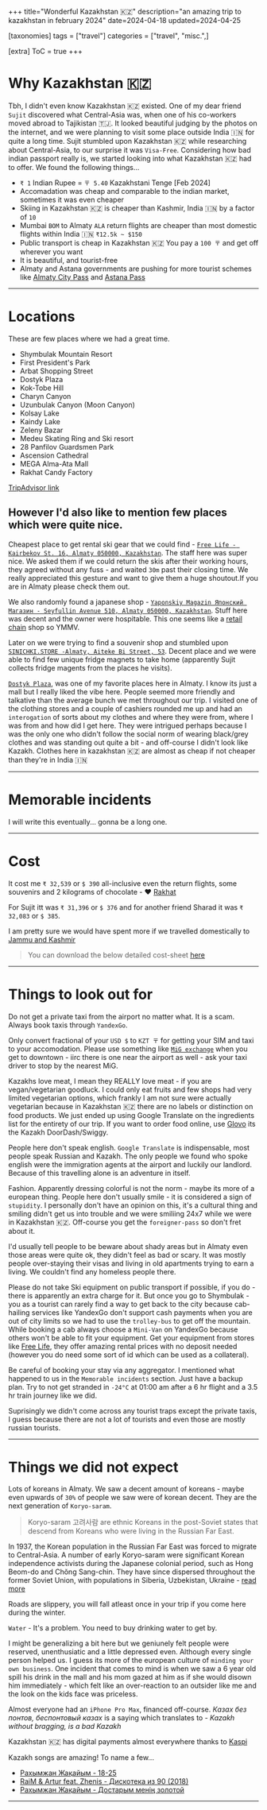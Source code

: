 +++
title="Wonderful Kazakhstan 🇰🇿"
description="an amazing trip to kazakhstan in february 2024"
date=2024-04-18
updated=2024-04-25

[taxonomies]
tags = ["travel"]
categories = ["travel", "misc.",]

[extra]
ToC = true
+++

# Why Kazakhstan 🇰🇿

Tbh, I didn't even know Kazakhstan 🇰🇿 existed. One of my dear friend `Sujit` discovered what Central-Asia was, when one of his co-workers moved abroad to Tajikistan 🇹🇯. It looked beautiful judging by the photos on the internet, and we were planning to visit some place outside India 🇮🇳 for quite a long time. Sujit stumbled upon Kazakhstan 🇰🇿 while researching about Central-Asia, to our surprise it was `Visa-Free`. Considering how bad indian passport really is, we started looking into what Kazakhstan 🇰🇿 had to offer. We found the following things...

- `₹ 1` Indian Rupee = `〒 5.40` Kazakhstani Tenge [Feb 2024]
- Accomadation was cheap and comparable to the indian market, sometimes it was even cheaper
- Skiing in Kazakhstan 🇰🇿 is cheaper than Kashmir, India 🇮🇳 by a factor of `10`
- Mumbai `BOM` to Almaty `ALA` return flights are cheaper than most domestic flights within India 🇮🇳 `₹12.5k ~ $150`
- Public transport is cheap in Kazakhstan 🇰🇿 You pay a `100 〒` and get off wherever you want
- It is beautiful, and tourist-free
- Almaty and Astana governments are pushing for more tourist schemes like [Almaty City Pass](https://almaty.citypass.kz/en/) and [Astana Pass](https://astana.citypass.kz/en/)

---

# Locations

These are few places where we had a great time.

- Shymbulak Mountain Resort
- First President's Park
- Arbat Shopping Street
- Dostyk Plaza
- Kok-Tobe Hill
- Charyn Canyon
- Uzunbulak Canyon (Moon Canyon)
- Kolsay Lake
- Kaindy Lake
- Zeleny Bazar
- Medeu Skating Ring and Ski resort
- 28 Panfilov Guardsmen Park
- Ascension Cathedral
- MEGA Alma-Ata Mall
- Rakhat Candy Factory

[TripAdvisor link](https://www.tripadvisor.in/TripDetails-t130856726)

## However I'd also like to mention few places which were quite nice.

Cheapest place to get rental ski gear that we could find - [`Free Life - Kairbekov St. 16, Almaty 050000, Kazakhstan`](https://maps.app.goo.gl/H9sircE1Ew1FZ1Be8). The staff here was super nice. We asked them if we could return the skis after their working hours, they agreed without any fuss - and waited `30m` past their closing time. We really appreciated this gesture and want to give them a huge shoutout.If you are in Almaty please check them out.

We also randomly found a japanese shop - [`Yaponskiy Magazin Японский Магазин - Seyfullin Avenue 510, Almaty 050000, Kazakhstan`](https://maps.app.goo.gl/ddBxZhWUrcu1sGE3A). Stuff here was decent and the owner were hospitable. This one seems like a [retail chain](https://japanshop.kz/) shop so YMMV.

Later on we were trying to find a souvenir shop and stumbled upon [`SINICHKI.STORE -Almaty, Aiteke Bi Street, 53`](https://yandex.com/maps/org/sinichki_store/158032250117). Decent place and we were able to find few unique fridge magnets to take home (apparently Sujit collects fridge magents from the places he visits).

[`Dostyk Plaza`](https://maps.app.goo.gl/ZJrBqiX3LmCrW2689), was one of my favorite places here in Almaty. I know its just a mall but I really liked the vibe here. People seemed more friendly and talkative than the average bunch we met throughout our trip. I visited one of the clothing stores and a couple of cashiers rounded me up and had an `interogation` of sorts about my clothes and where they were from, where I was from and how did I get here. They were intrigued perhaps because I was the only one who didn't follow the social norm of wearing black/grey clothes and was standing out quite a bit - and off-course I didn't look like Kazakh. Clothes here in kazakhstan 🇰🇿 are almost as cheap if not cheaper than they're in India 🇮🇳

---

# Memorable incidents

I will write this eventually... gonna be a long one.

---

# Cost

It cost me `₹ 32,539` or `$ 390` all-inclusive even the return flights, some souvenirs and 2 kilograms of chocolate - ❤️ [Rakhat](https://www.rakhat.kz/en)

For Sujit itt was `₹ 31,396` or `$ 376` and for another friend Sharad it was `₹ 32,083` or `$ 385`.

I am pretty sure we would have spent more if we travelled domestically to [Jammu and Kashmir](https://maps.app.goo.gl/Qza6QA9x4upm1SJx9)

> You can download the below detailed cost-sheet [here](https://files.catbox.moe/heirxg.pdf) 

---

# Things to look out for

Do not get a private taxi from the airport no matter what. It is a scam. Always book taxis through `YandexGo`. 

Only convert fractional of your `USD $` to `KZT 〒` for getting your SIM and taxi to your accomodation. Please use something like [`MiG exchange`](https://maps.app.goo.gl/NAHn6hNUMA8a2w2U8) when you get to downtown - iirc there is one near the airport as well - ask your taxi driver to stop by the nearest MiG.

Kazakhs love meat, I mean they REALLY love meat - if you are vegan/vegetarian goodluck. I could only eat fruits and few shops had very limited vegetarian options, which frankly I am not sure were actually vegetarian because in Kazakhstan 🇰🇿 there are no labels or distinction on food products. We just ended up using Google Translate on the ingredients list for the entirety of our trip. If you want to order food online, use [Glovo](https://glovoapp.com/) its the Kazakh DoorDash/Swiggy.

People here don't speak english. `Google Translate` is indispensable, most people speak Russian and Kazakh. The only people we found who spoke english were the immigration agents at the airport and luckily our landlord. Because of this travelling alone is an adventure in itself.

Fashion. Apparently dressing colorful is not the norm - maybe its more of a european thing. People here don't usually smile - it is considered a sign of `stupidity`. I personally don't have an opinion on this, it's a cultural thing and smiling didn't get us into trouble and we were smiliing 24x7 while we were in Kazakhstan 🇰🇿. Off-course you get the `foreigner-pass` so don't fret about it.

I'd usually tell people to be beware about shady areas but in Almaty even those areas were quite ok, they didn't feel as bad or scary. It was mostly people over-staying their visas and living in old apartments trying to earn a living. We couldn't find any homeless people there.

Please do not take Ski equipment on public transport if possible, if you do - there is apparently an extra charge for it. But once you go to Shymbulak - you as a tourist can rarely find a way to get back to the city because cab-hailing services like YandexGo don't support cash payments when you are out of city limits so we had to use the `trolley-bus` to get off the mountain. While booking a cab always choose a `Mini-Van` on YandexGo because others won't be able to fit your equipment. Get your equipment from stores like [Free Life](https://maps.app.goo.gl/yJFiiakgkXtPRcpM9), they offer amazing rental prices with no deposit needed (however you do need some sort of id which can be used as a collateral).

Be careful of booking your stay via any aggregator. I mentioned what happened to us in the `Memorable incidents` section. Just have a backup plan. Try to not get stranded in `-24°C` at 01:00 am after a 6 hr flight and a 3.5 hr train journey like we did.

Suprisingly we didn't come across any tourist traps except the private taxis, I guess because there are not a lot of tourists and even those are mostly russian tourists.

---

# Things we did not expect

Lots of koreans in Almaty. We saw a decent amount of koreans - maybe even upwards of `30%` of people we saw were of korean decent. They are the next generation of `Koryo-saram`.

> Koryo-saram 고려사람 are ethnic Koreans in the post-Soviet states that descend from Koreans who were living in the Russian Far East.

In 1937, the Korean population in the Russian Far East was forced to migrate to Central-Asia. A number of early Koryo-saram were significant Korean independence activists during the Japanese colonial period, such as Hong Beom-do and Chŏng Sang-chin. They have since dispersed throughout the former Soviet Union, with populations in Siberia, Uzbekistan, Ukraine - [read more](https://en.wikipedia.org/wiki/Koryo-saram)

Roads are slippery, you will fall atleast once in your trip if you come here during the winter.

`Water` - It's a problem. You need to buy drinking water to get by.

I might be generalizing a bit here but we geniunely felt people were reserved, unenthusiatic and a little depressed even. Although every single person helped us. I guess its more of the european culture of `minding your own business`. One incident that comes to mind is when we saw a 6 year old spill his drink in the mall and his mom gazed at him as if she would disown him immediately - which felt like an over-reaction to an outsider like me and the look on the kids face was priceless.

Almost everyone had an `iPhone Pro Max`, financed off-course. *Казах без понтов, беспонтовый казах* is a saying which translates to - *Kazakh without bragging, is a bad Kazakh*

Kazakhstan 🇰🇿 has digital payments almost everywhere thanks to [Kaspi](https://kaspi.kz/)

Kazakh songs are amazing! To name a few...
- [Рахымжан Жақайым - 18-25](https://www.youtube.com/watch?v=DEzhw5nmddo&list=PLh7f1LteKLtRsFzZPPm1SkgQ_udByoZQn&index=15)
- [RaiM & Artur feat. Zhenis - Дискотека из 90 (2018)](https://youtu.be/yBzk2xXE9yg?si=_jStg-UtqOxtDORw) 
- [Рахымжан Жақайым - Достарым менің золотой](https://youtu.be/FlfqRd1Wdqo?si=DWiAx5WRBZzqCZXN)

---

